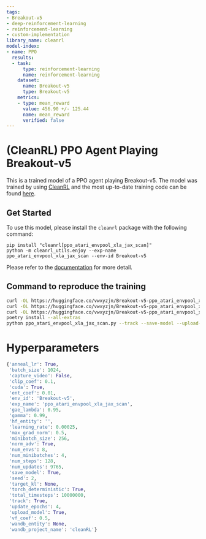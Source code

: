 ```yaml
---
tags:
- Breakout-v5
- deep-reinforcement-learning
- reinforcement-learning
- custom-implementation
library_name: cleanrl
model-index:
- name: PPO
  results:
  - task:
      type: reinforcement-learning
      name: reinforcement-learning
    dataset:
      name: Breakout-v5
      type: Breakout-v5
    metrics:
    - type: mean_reward
      value: 456.90 +/- 125.44
      name: mean_reward
      verified: false
---
```


# (CleanRL) **PPO** Agent Playing **Breakout-v5**

This is a trained model of a PPO agent playing Breakout-v5.
The model was trained by using [CleanRL](https://github.com/vwxyzjn/cleanrl) and the most up-to-date training code can be
found [here](https://github.com/vwxyzjn/cleanrl/blob/master/cleanrl/ppo_atari_envpool_xla_jax_scan.py).

## Get Started

To use this model, please install the `cleanrl` package with the following command:

```
pip install "cleanrl[ppo_atari_envpool_xla_jax_scan]"
python -m cleanrl_utils.enjoy --exp-name ppo_atari_envpool_xla_jax_scan --env-id Breakout-v5
```

Please refer to the [documentation](https://docs.cleanrl.dev/get-started/zoo/) for more detail.


## Command to reproduce the training

```bash
curl -OL https://huggingface.co/vwxyzjn/Breakout-v5-ppo_atari_envpool_xla_jax_scan-seed2/raw/main/ppo_atari_envpool_xla_jax_scan.py
curl -OL https://huggingface.co/vwxyzjn/Breakout-v5-ppo_atari_envpool_xla_jax_scan-seed2/raw/main/pyproject.toml
curl -OL https://huggingface.co/vwxyzjn/Breakout-v5-ppo_atari_envpool_xla_jax_scan-seed2/raw/main/poetry.lock
poetry install --all-extras
python ppo_atari_envpool_xla_jax_scan.py --track --save-model --upload-model --env-id Breakout-v5 --seed 2
```

# Hyperparameters
```python
{'anneal_lr': True,
 'batch_size': 1024,
 'capture_video': False,
 'clip_coef': 0.1,
 'cuda': True,
 'ent_coef': 0.01,
 'env_id': 'Breakout-v5',
 'exp_name': 'ppo_atari_envpool_xla_jax_scan',
 'gae_lambda': 0.95,
 'gamma': 0.99,
 'hf_entity': '',
 'learning_rate': 0.00025,
 'max_grad_norm': 0.5,
 'minibatch_size': 256,
 'norm_adv': True,
 'num_envs': 8,
 'num_minibatches': 4,
 'num_steps': 128,
 'num_updates': 9765,
 'save_model': True,
 'seed': 2,
 'target_kl': None,
 'torch_deterministic': True,
 'total_timesteps': 10000000,
 'track': True,
 'update_epochs': 4,
 'upload_model': True,
 'vf_coef': 0.5,
 'wandb_entity': None,
 'wandb_project_name': 'cleanRL'}
```
    